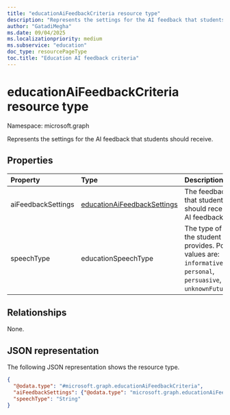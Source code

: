 ```yaml
---
title: "educationAiFeedbackCriteria resource type"
description: "Represents the settings for the AI feedback that students should receive. "
author: "GatadiMegha"
ms.date: 09/04/2025
ms.localizationpriority: medium
ms.subservice: "education"
doc_type: resourcePageType
toc.title: "Education AI feedback criteria"
---
```


# educationAiFeedbackCriteria resource type

Namespace: microsoft.graph

Represents the settings for the AI feedback that students should receive. 

## Properties

|Property|Type|Description|
|:---|:---|:---|
|aiFeedbackSettings|[educationAiFeedbackSettings](../resources/educationaifeedbacksettings.md)|The feedback types that students should receive from AI feedback.|
|speechType|educationSpeechType|The type of speech the student provides. Possible values are: `informative`, `personal`, `persuasive`, `unknownFutureValue`.|

## Relationships

None.

## JSON representation

The following JSON representation shows the resource type.
<!-- {
  "blockType": "resource",
  "@odata.type": "microsoft.graph.educationAiFeedbackCriteria"
}
-->
``` json
{
  "@odata.type": "#microsoft.graph.educationAiFeedbackCriteria",
  "aiFeedbackSettings": {"@odata.type": "microsoft.graph.educationAiFeedbackSettings"},
  "speechType": "String"
}
```
